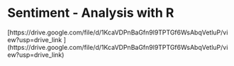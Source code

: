 # Sentiment - Analysis with R


<link> [https://drive.google.com/file/d/1KcaVDPnBaGfn9l9TPTGf6WsAbqVetluP/view?usp=drive_link ](https://drive.google.com/file/d/1KcaVDPnBaGfn9l9TPTGf6WsAbqVetluP/view?usp=drive_link)</link>
